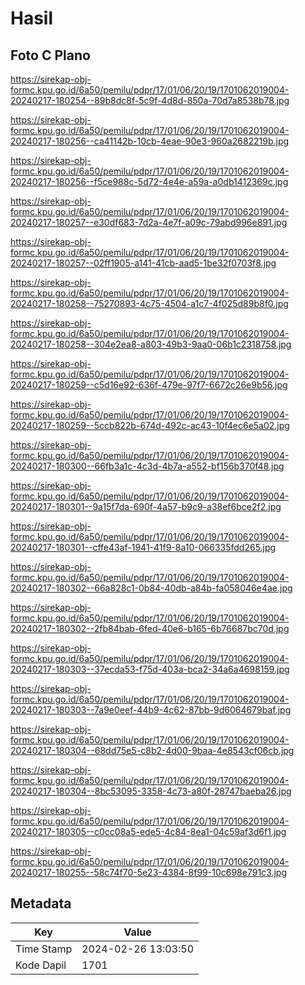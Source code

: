# Hasil

## Foto C Plano

https://sirekap-obj-formc.kpu.go.id/6a50/pemilu/pdpr/17/01/06/20/19/1701062019004-20240217-180254--89b8dc8f-5c9f-4d8d-850a-70d7a8538b78.jpg

https://sirekap-obj-formc.kpu.go.id/6a50/pemilu/pdpr/17/01/06/20/19/1701062019004-20240217-180256--ca41142b-10cb-4eae-90e3-960a2682219b.jpg

https://sirekap-obj-formc.kpu.go.id/6a50/pemilu/pdpr/17/01/06/20/19/1701062019004-20240217-180256--f5ce988c-5d72-4e4e-a59a-a0db1412369c.jpg

https://sirekap-obj-formc.kpu.go.id/6a50/pemilu/pdpr/17/01/06/20/19/1701062019004-20240217-180257--e30df683-7d2a-4e7f-a09c-79abd996e891.jpg

https://sirekap-obj-formc.kpu.go.id/6a50/pemilu/pdpr/17/01/06/20/19/1701062019004-20240217-180257--02ff1905-a141-41cb-aad5-1be32f0703f8.jpg

https://sirekap-obj-formc.kpu.go.id/6a50/pemilu/pdpr/17/01/06/20/19/1701062019004-20240217-180258--75270893-4c75-4504-a1c7-4f025d89b8f0.jpg

https://sirekap-obj-formc.kpu.go.id/6a50/pemilu/pdpr/17/01/06/20/19/1701062019004-20240217-180258--304e2ea8-a803-49b3-9aa0-06b1c2318758.jpg

https://sirekap-obj-formc.kpu.go.id/6a50/pemilu/pdpr/17/01/06/20/19/1701062019004-20240217-180259--c5d16e92-636f-479e-97f7-6672c26e9b56.jpg

https://sirekap-obj-formc.kpu.go.id/6a50/pemilu/pdpr/17/01/06/20/19/1701062019004-20240217-180259--5ccb822b-674d-492c-ac43-10f4ec6e5a02.jpg

https://sirekap-obj-formc.kpu.go.id/6a50/pemilu/pdpr/17/01/06/20/19/1701062019004-20240217-180300--66fb3a1c-4c3d-4b7a-a552-bf156b370f48.jpg

https://sirekap-obj-formc.kpu.go.id/6a50/pemilu/pdpr/17/01/06/20/19/1701062019004-20240217-180301--9a15f7da-690f-4a57-b9c9-a38ef6bce2f2.jpg

https://sirekap-obj-formc.kpu.go.id/6a50/pemilu/pdpr/17/01/06/20/19/1701062019004-20240217-180301--cffe43af-1941-41f9-8a10-066335fdd265.jpg

https://sirekap-obj-formc.kpu.go.id/6a50/pemilu/pdpr/17/01/06/20/19/1701062019004-20240217-180302--66a828c1-0b84-40db-a84b-fa058046e4ae.jpg

https://sirekap-obj-formc.kpu.go.id/6a50/pemilu/pdpr/17/01/06/20/19/1701062019004-20240217-180302--2fb84bab-6fed-40e6-b165-6b76687bc70d.jpg

https://sirekap-obj-formc.kpu.go.id/6a50/pemilu/pdpr/17/01/06/20/19/1701062019004-20240217-180303--37ecda53-f75d-403a-bca2-34a6a4698159.jpg

https://sirekap-obj-formc.kpu.go.id/6a50/pemilu/pdpr/17/01/06/20/19/1701062019004-20240217-180303--7a9e0eef-44b9-4c62-87bb-9d6064679baf.jpg

https://sirekap-obj-formc.kpu.go.id/6a50/pemilu/pdpr/17/01/06/20/19/1701062019004-20240217-180304--68dd75e5-c8b2-4d00-9baa-4e8543cf06cb.jpg

https://sirekap-obj-formc.kpu.go.id/6a50/pemilu/pdpr/17/01/06/20/19/1701062019004-20240217-180304--8bc53095-3358-4c73-a80f-28747baeba26.jpg

https://sirekap-obj-formc.kpu.go.id/6a50/pemilu/pdpr/17/01/06/20/19/1701062019004-20240217-180305--c0cc08a5-ede5-4c84-8ea1-04c59af3d6f1.jpg

https://sirekap-obj-formc.kpu.go.id/6a50/pemilu/pdpr/17/01/06/20/19/1701062019004-20240217-180255--58c74f70-5e23-4384-8f99-10c698e791c3.jpg


## Metadata

| Key        | Value               |
| ---------- | ------------------- |
| Time Stamp | 2024-02-26 13:03:50 |
| Kode Dapil | 1701                |



